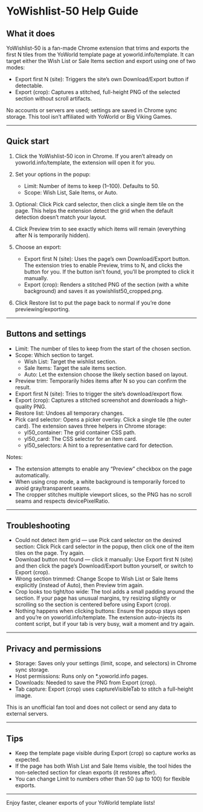 # YoWishlist-50 Help Guide

## What it does
YoWishlist-50 is a fan-made Chrome extension that trims and exports the first N tiles from the YoWorld template page at yoworld.info/template. It can target either the Wish List or Sale Items section and export using one of two modes:

- Export first N (site): Triggers the site’s own Download/Export button if detectable.
- Export (crop): Captures a stitched, full-height PNG of the selected section without scroll artifacts.

No accounts or servers are used; settings are saved in Chrome sync storage. This tool isn’t affiliated with YoWorld or Big Viking Games.

---

## Quick start

1) Click the YoWishlist-50 icon in Chrome. If you aren’t already on yoworld.info/template, the extension will open it for you.

2) Set your options in the popup:
   - Limit: Number of items to keep (1–100). Defaults to 50.
   - Scope: Wish List, Sale Items, or Auto.

3) Optional: Click Pick card selector, then click a single item tile on the page. This helps the extension detect the grid when the default detection doesn’t match your layout.

4) Click Preview trim to see exactly which items will remain (everything after N is temporarily hidden).

5) Choose an export:
   - Export first N (site): Uses the page’s own Download/Export button. The extension tries to enable Preview, trims to N, and clicks the button for you. If the button isn’t found, you’ll be prompted to click it manually.
   - Export (crop): Renders a stitched PNG of the section (with a white background) and saves it as yowishlist50_cropped.png.

6) Click Restore list to put the page back to normal if you’re done previewing/exporting.

---

## Buttons and settings

- Limit: The number of tiles to keep from the start of the chosen section.
- Scope: Which section to target.
  - Wish List: Target the wishlist section.
  - Sale Items: Target the sale items section.
  - Auto: Let the extension choose the likely section based on layout.
- Preview trim: Temporarily hides items after N so you can confirm the result.
- Export first N (site): Tries to trigger the site’s download/export flow.
- Export (crop): Captures a stitched screenshot and downloads a high-quality PNG.
- Restore list: Undoes all temporary changes.
- Pick card selector: Opens a picker overlay. Click a single tile (the outer card). The extension saves three helpers in Chrome storage:
  - yl50_container: The grid container CSS path.
  - yl50_card: The CSS selector for an item card.
  - yl50_selectors: A hint to a representative card for detection.

Notes:
- The extension attempts to enable any “Preview” checkbox on the page automatically.
- When using crop mode, a white background is temporarily forced to avoid gray/transparent seams.
- The cropper stitches multiple viewport slices, so the PNG has no scroll seams and respects devicePixelRatio.

---

## Troubleshooting

- Could not detect item grid — use Pick card selector on the desired section: Click Pick card selector in the popup, then click one of the item tiles on the page. Try again.
- Download button not found — click it manually: Use Export first N (site) and then click the page’s Download/Export button yourself, or switch to Export (crop).
- Wrong section trimmed: Change Scope to Wish List or Sale Items explicitly (instead of Auto), then Preview trim again.
- Crop looks too tight/too wide: The tool adds a small padding around the section. If your page has unusual margins, try resizing slightly or scrolling so the section is centered before using Export (crop).
- Nothing happens when clicking buttons: Ensure the popup stays open and you’re on yoworld.info/template. The extension auto-injects its content script, but if your tab is very busy, wait a moment and try again.

---

## Privacy and permissions

- Storage: Saves only your settings (limit, scope, and selectors) in Chrome sync storage.
- Host permissions: Runs only on *.yoworld.info pages.
- Downloads: Needed to save the PNG from Export (crop).
- Tab capture: Export (crop) uses captureVisibleTab to stitch a full-height image.

This is an unofficial fan tool and does not collect or send any data to external servers.

---

## Tips

- Keep the template page visible during Export (crop) so capture works as expected.
- If the page has both Wish List and Sale Items visible, the tool hides the non-selected section for clean exports (it restores after).
- You can change Limit to numbers other than 50 (up to 100) for flexible exports.

---

Enjoy faster, cleaner exports of your YoWorld template lists!

